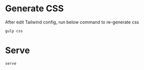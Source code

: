# Generate CSS

After edit Tailwind config, run below command to re-generate css

```
gulp css
```

# Serve 

```
serve
```